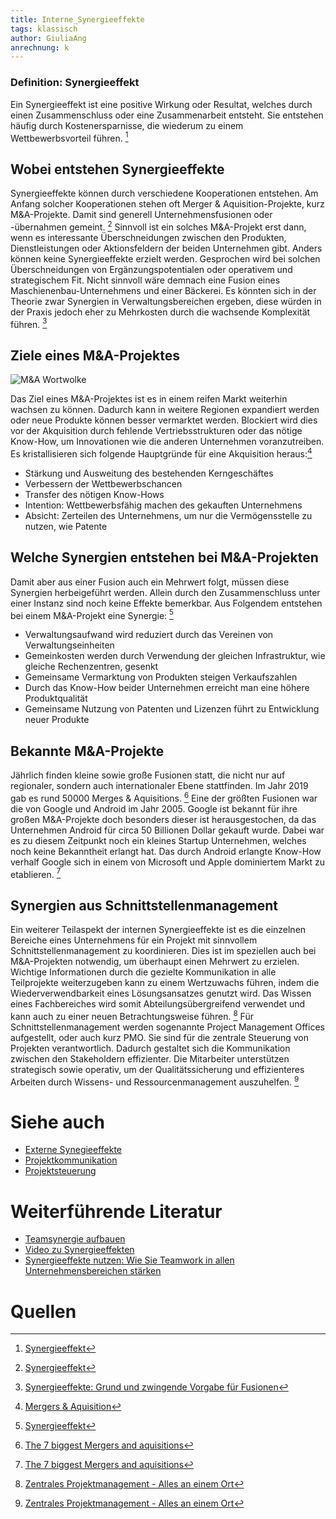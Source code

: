 ```yaml
---
title: Interne_Synergieeffekte
tags: klassisch
author: GiuliaAng
anrechnung: k
---
```


### Definition: Synergieeffekt

Ein Synergieeffekt ist eine positive Wirkung oder Resultat, welches durch einen Zusammenschluss oder eine Zusammenarbeit entsteht. Sie entstehen häufig durch Kostenersparnisse, die wiederum zu einem Wettbewerbsvorteil führen. [^1]

## Wobei entstehen Synergieeffekte

Synergieeffekte können durch verschiedene Kooperationen entstehen. Am Anfang solcher Kooperationen stehen oft Merger & Aquisition-Projekte, kurz M&A-Projekte. Damit sind generell Unternehmensfusionen oder -übernahmen gemeint. [^1]
Sinnvoll ist ein solches M&A-Projekt erst dann, wenn es interessante Überschneidungen zwischen den Produkten, Dienstleistungen oder Aktionsfeldern der beiden Unternehmen gibt. Anders können keine Synergieeffekte erzielt werden. Gesprochen wird bei solchen Überschneidungen von Ergänzungspotentialen oder operativem und strategischem Fit. Nicht sinnvoll wäre demnach eine Fusion eines Maschienenbau-Unternehmens und einer Bäckerei. Es könnten sich in der Theorie zwar Synergien in Verwaltungsbereichen ergeben, diese würden in der Praxis jedoch eher zu Mehrkosten durch die wachsende Komplexität führen. [^2]

## Ziele eines M&A-Projektes

![M&A Wortwolke](Interne_Synergieeffekte/mergers-and-acquisitions.jpg)

Das Ziel eines M&A-Projektes ist es in einem reifen Markt weiterhin wachsen zu können. Dadurch kann in weitere Regionen expandiert werden oder neue Produkte können besser vermarktet werden. Blockiert wird dies vor der Akquisition durch fehlende Vertriebsstrukturen oder das nötige Know-How, um Innovationen wie die anderen Unternehmen voranzutreiben. Es kristallisieren sich folgende Hauptgründe für eine Akquisition heraus:[^3] 
* Stärkung und Ausweitung des bestehenden Kerngeschäftes
* Verbessern der Wettbewerbschancen
* Transfer des nötigen Know-Hows
* Intention: Wettbewerbsfähig machen des gekauften Unternehmens
* Absicht: Zerteilen des Unternehmens, um nur die Vermögensstelle zu nutzen, wie Patente

## Welche Synergien entstehen bei M&A-Projekten

Damit aber aus einer Fusion auch ein Mehrwert folgt, müssen diese Synergien herbeigeführt werden. Allein durch den Zusammenschluss unter einer Instanz sind noch keine Effekte bemerkbar. Aus Folgendem entstehen bei einem M&A-Projekt eine Synergie: [^1]
* Verwaltungsaufwand wird reduziert durch das Vereinen von Verwaltungseinheiten
* Gemeinkosten werden durch Verwendung der gleichen Infrastruktur, wie gleiche Rechenzentren, gesenkt
* Gemeinsame Vermarktung von Produkten steigen Verkaufszahlen
* Durch das Know-How beider Unternehmen erreicht man eine höhere Produktqualität
* Gemeinsame Nutzung von Patenten und Lizenzen führt zu Entwicklung neuer Produkte 

## Bekannte M&A-Projekte

Jährlich finden kleine sowie große Fusionen statt, die nicht nur auf regionaler, sondern auch internationaler Ebene stattfinden. Im Jahr 2019 gab es rund 50000 Merges & Aquisitions. [^4]
Eine der größten Fusionen war die von Google und Android im Jahr 2005. Google ist bekannt für ihre großen M&A-Projekte doch besonders dieser ist herausgestochen, da das Unternehmen Android für circa 50 Billionen Dollar gekauft wurde. Dabei war es zu diesem Zeitpunkt noch ein kleines Startup Unternehmen, welches noch keine Bekanntheit erlangt hat. Das durch Android erlangte Know-How verhalf Google sich in einem von Microsoft und Apple dominiertem Markt zu etablieren. [^4]

## Synergien aus Schnittstellenmanagement

Ein weiterer Teilaspekt der internen Synergieeffekte ist es die einzelnen Bereiche eines Unternehmens für ein Projekt mit sinnvollem Schnittstellenmanagement zu koordinieren. Dies ist im speziellen auch bei M&A-Projekten notwendig, um überhaupt einen Mehrwert zu erzielen. Wichtige Informationen durch die gezielte Kommunikation in alle Teilprojekte weiterzugeben kann zu einem Wertzuwachs führen, indem die Wiederverwendbarkeit eines Lösungsansatzes genutzt wird. Das Wissen eines Fachbereiches wird somit Abteilungsübergreifend verwendet und kann auch zu einer neuen Betrachtungsweise führen. [^5]
Für Schnittstellenmanagement werden sogenannte Project Management Offices aufgestellt, oder auch kurz PMO. Sie sind für die zentrale Steuerung von Projekten verantwortlich. Dadurch gestaltet sich die Kommunikation zwischen den Stakeholdern effizienter. Die Mitarbeiter unterstützen strategisch sowie operativ, um der Qualitätssicherung und effizienteres Arbeiten durch Wissens- und Ressourcenmanagement auszuhelfen. [^5]

# Siehe auch

* [Externe Synegieeffekte](Externe_Synergieeffekte.md)
* [Projektkommunikation](Projektkommunikation.md)
* [Projektsteuerung](Projektsteuerung.md)

# Weiterführende Literatur

* [Teamsynergie aufbauen](https://asana.com/de/resources/what-is-synergy)
* [Video zu Synergieeffekten](https://studyflix.de/wirtschaft/synergieeffekte-1899)
* [Synergieeffekte nutzen: Wie Sie Teamwork in allen Unternehmensbereichen stärken](https://www.wlw.de/de/inside-business/aktuelles/synergieeffekte-team)

# Quellen

[^1]: [Synergieeffekt](https://www.projektmagazin.de/glossarterm/synergieeffekt#beispiele)
[^2]: [Synergieeffekte: Grund und zwingende Vorgabe für Fusionen](https://www.umsetzungsberatung.de/pmi-post-merger-integration/synergieeffekte.php)
[^3]: [Mergers & Aquisition](http://www.wirtschaftslexikon24.com/d/mergers-acquisitions/mergers-acquisitions.htm)
[^4]: [The 7 biggest Mergers and aquisitions](https://www.globalexpansion.com/blog/the-largest-mergers-and-acquisitions)
[^5]: [Zentrales Projektmanagement - Alles an einem Ort](https://www.nordantech.com/de/blog/project-management/zentrales-projektmanagement)
